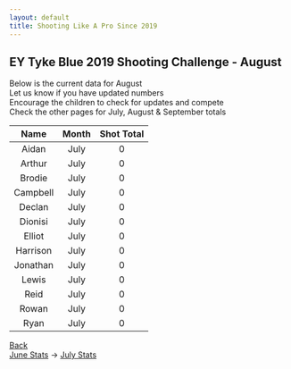 ```yaml
---
layout: default
title: Shooting Like A Pro Since 2019
---
```


## EY Tyke Blue 2019 Shooting Challenge - August

Below is the current data for August  
Let us know if you have updated numbers  
Encourage the children to check for updates and compete  
Check the other pages for July, August & September totals  


| Name     | Month | Shot Total |
|:--------:|:-----:|:----------:|
| Aidan    | July  | 0        |
| Arthur   | July  | 0        |
| Brodie   | July  | 0      |
| Campbell | July  | 0       |
| Declan   | July  | 0          |
| Dionisi  | July  | 0          |
| Elliot   | July  | 0      |
| Harrison | July  | 0        |
| Jonathan | July  | 0       |
| Lewis    | July  | 0          |
| Reid     | July  | 0          |
| Rowan    | July  | 0          |
| Ryan     | July  | 0        |

[Back](./)  
[June Stats](./june.html) -> [July Stats](./july.html)